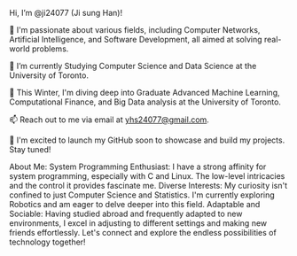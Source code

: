 Hi, I’m @ji24077 (Ji sung Han)! 

👀 I'm passionate about various fields, including Computer Networks, Artificial Intelligence, and Software Development, all aimed at solving real-world problems.

🌱 I’m currently Studying Computer Science and Data Science at the University of Toronto.

💞️ This Winter, I'm diving deep into Graduate Advanced Machine Learning, Computational Finance, and Big Data analysis at the University of Toronto.

📫 Reach out to me via email at yhs24077@gmail.com.

🚀 I'm excited to launch my GitHub soon to showcase and build my projects. Stay tuned!

About Me:
System Programming Enthusiast: I have a strong affinity for system programming, especially with C and Linux. The low-level intricacies and the control it provides fascinate me.
Diverse Interests: My curiosity isn't confined to just Computer Science and Statistics. I'm currently exploring Robotics and am eager to delve deeper into this field.
Adaptable and Sociable: Having studied abroad and frequently adapted to new environments, I excel in adjusting to different settings and making new friends effortlessly.
Let's connect and explore the endless possibilities of technology together!
